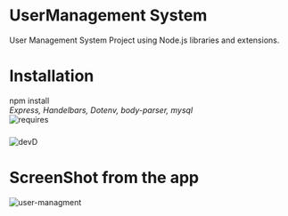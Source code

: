 # UserManagement System

User Management System Project using Node.js libraries and extensions. 

###

# Installation
npm install<br>
*Express, Handelbars, Dotenv, body-parser, mysql*<br>
![requires](https://user-images.githubusercontent.com/59119335/117555066-99e3e680-b064-11eb-88cf-1d24a97990bf.png)

###
![devD](https://user-images.githubusercontent.com/59119335/117555354-2b545800-b067-11eb-87c6-26e9104fe24f.png)

###

# ScreenShot from the app
![user-managment](https://user-images.githubusercontent.com/59119335/117555364-4757f980-b067-11eb-95fa-a941cda16a9f.png)
